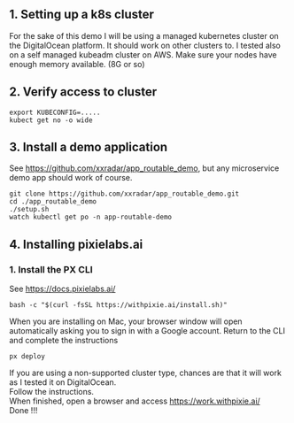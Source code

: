 ## 1. Setting up a k8s cluster
For the sake of this demo I will be using a managed kubernetes cluster on the DigitalOcean platform. 
It should work on other clusters to. I tested also on a self managed kubeadm cluster on AWS.
Make sure your nodes have enough memory available. (8G or so)

## 2. Verify access to cluster
```
export KUBECONFIG=.....
kubect get no -o wide
```
## 3. Install a demo application 
See https://github.com/xxradar/app_routable_demo, but any microservice demo app should work of course.
```
git clone https://github.com/xxradar/app_routable_demo.git
cd ./app_routable_demo
./setup.sh
watch kubectl get po -n app-routable-demo
```
## 4. Installing pixielabs.ai 
### 1. Install the PX CLI
See https://docs.pixielabs.ai/
```
bash -c "$(curl -fsSL https://withpixie.ai/install.sh)"
```
When you are installing on Mac, your browser window will open automatically asking you to sign in with a Google account.
Return to the CLI and complete the instructions
```
px deploy
```
If you are using a non-supported cluster type, chances are that it will work as I tested it on DigitalOcean.<br>
Follow the instructions.<br>
When finished, open a browser and access https://work.withpixie.ai/<br>
Done !!!
